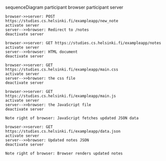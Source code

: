 sequenceDiagram
participant browser
participant server

    browser->>server: POST https://studies.cs.helsinki.fi/exampleapp/new_note
    activate server
    server-->>browser: Redirect to /notes
    deactivate server

    browser->>server: GET https://studies.cs.helsinki.fi/exampleapp/notes
    activate server
    server-->>browser: HTML document
    deactivate server

    browser->>server: GET https://studies.cs.helsinki.fi/exampleapp/main.css
    activate server
    server-->>browser: the css file
    deactivate server

    browser->>server: GET https://studies.cs.helsinki.fi/exampleapp/main.js
    activate server
    server-->>browser: the JavaScript file
    deactivate server

    Note right of browser: JavaScript fetches updated JSON data

    browser->>server: GET https://studies.cs.helsinki.fi/exampleapp/data.json
    activate server
    server-->>browser: Updated notes JSON
    deactivate server

    Note right of browser: Browser renders updated notes
